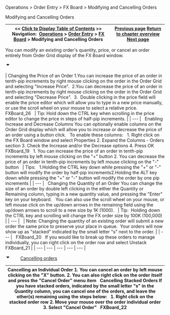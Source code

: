 ﻿


Operations \> Order Entry \> FX Board \> Modifying and Cancelling Orders






















Modifying and Cancelling Orders







| \<\< [Click to Display Table of Contents](modifying_and_cancelling_orders_fx_board.md) \>\> **Navigation:**     [Operations](operations.md) \> [Order Entry](order_entry.md) \> [FX Board](fx_board.md) \> Modifying and Cancelling Orders | [Previous page](submitting_orders_fx_board.md) [Return to chapter overview](fx_board.md) [Next page](managing_positions_fx_board.md) |
| --- | --- |














You can modify an existing order's quantity, price, or cancel an order entirely from Order Grid display of the FX Board window.


![tog_minus](tog_minus.gif)




| Changing the Price of an Order 1\.You can increase the price of an order in tenth\-pip increments by right mouse clicking on the order in the Order Grid and selecting "Increase Price".  2\.You can decrease the price of an order in tenth\-pip increments by right mouse clicking on the order in the Order Grid and selecting "Decrease Price".  3\.  Double clicking in the price field will enable the price editor which will allow you to type in a new price manually, or use the scroll wheel on your mouse to select a relative price.   FXBoard_26     | Tip: Hold down the CTRL key when scrolling in the price editor to change the price in steps of half\-pip increments. | | --- |      Enabling Increase and Decrease Columns You can optionally enable columns on the Order Grid display which will allow you to increase or decrease the price of an order using a button click.   To enable these columns:   1\. Right click on the FX Board window and select Properties 2\. Expand the Columns \- Orders section 3\. Check the Increase and/or the Decrease options 4\. Press OK   FXBoard_19   1\. You can increase the price of an order in tenth\-pip increments by left mouse clicking on the "\+" button 2\. You can decrease the price of an order in tenth\-pip increments by left mouse clicking on the "\-" button      | Tips:   1\.Holding the CTRL key down while pressing the "\+" or "\-" button will modify the order by half\-pip increments2\.Holding the ALT key down while pressing the "\+" or "\-" button will modify the order by one pip increments | | --- |      Changing the Quantity of an Order  You can change the size of an order by double left clicking in the either the Quantity or Remaining column, typing in a new quantity value, and pressing the "Enter" key on your keyboard.   You can also use the scroll wheel on your mouse, or left mouse click on the up/down arrows in the remaining field using the up/down arrows to scroll to a new size by 1K (1000\).     | Tip:  Holding down the CTRL key and scrolling will change the FX order size by 100K (100,000\) | | --- |        | Note: Changing the quantity of an existing order will submit a new order the same price to preserve your place in queue.  Your orders will now show up as "stacked" indicated by the small letter "s" next to the order. | | --- |      FXBoard_20   If you would like to break up these orders to manage individually, you can right click on the order row and select Unstack   FXBoard_21 |
| --- | --- | --- | --- | --- |



![tog_minus](tog_minus.gif)        [Cancelling orders](javascript:HMToggle('toggle','CancellingOrders','CancellingOrders_ICON'))




| Cancelling an Individual Order  1\. You can cancel an order by left mouse clicking on the "X" button. 2\. You can also right click on the order itself and press the "Cancel Order" menu item   Cancelling Stacked Orders If you have stacked orders, indicated by the small letter "s" in the Quantity column, you can cancel one of the orders, and leave the other(s) remaining using the steps below:   1\. Right click on the stacked order row 2\. Move your mouse over the order individual order 3\. Select "Cancel Order"   FXBoard_22 |
| --- |










